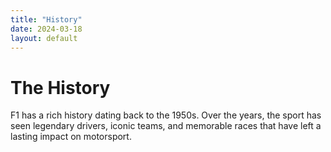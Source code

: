 ```yaml
---
title: "History"
date: 2024-03-18
layout: default
---
```


# The History
F1 has a rich history dating back to the 1950s. Over the years, the sport has seen legendary drivers, iconic teams, and memorable races that have left a lasting impact on motorsport.
